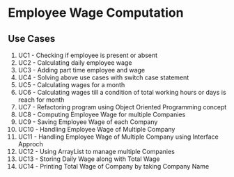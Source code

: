 # Employee Wage Computation
## Use Cases
1) UC1    - Checking if employee is present or absent
2) UC2    - Calculating daily employee wage
3) UC3    - Adding part time employee and wage
4) UC4    - Solving above use cases with switch case statement
5) UC5    - Calculating wages for a month
6) UC6    - Calculating wages till a condition of total working hours or days is reach for month
7) UC7    - Refactoring program using Object Oriented Programming concept
8) UC8    - Computing Employee Wage for multiple Companies
9) UC9    - Saving Employee Wage of each Company
10) UC10  - Handling Employee Wage of Multiple Company
11) UC11  - Handling Employee Wage of Multiple Company using Interface Approch
12) UC12  - Using ArrayList to manage multiple Companies
13) UC13  - Storing Daily Wage along with Total Wage
14) UC14  - Printing Total Wage of Company by taking Company Name 
